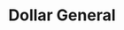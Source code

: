 ---
title: "Dollar General"
url: /travelers-rest/dollar-general-locust-hill-road/
shop: variety store
---